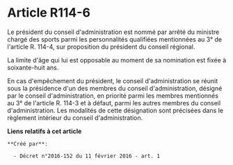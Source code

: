 # Article R114-6

Le président du conseil d'administration est nommé par arrêté du ministre chargé des sports parmi les personnalités
qualifiées mentionnées au 3° de l'article R. 114-4, sur proposition du président du conseil régional. 

La limite d'âge qui lui est opposable au moment de sa nomination est fixée à soixante-huit ans. 

En cas d'empêchement du président, le conseil d'administration se réunit sous la présidence d'un des membres du conseil
d'administration, désigné par le conseil d'administration, en priorité parmi les membres mentionnés au 3° de l'article R.
114-3 et à défaut, parmi les autres membres du conseil d'administration. Les modalités de cette désignation sont précisées
dans le règlement intérieur du conseil d'administration.

**Liens relatifs à cet article**

	**Créé par**:

	  - Décret n°2016-152 du 11 février 2016 - art. 1
